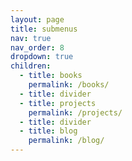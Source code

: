 ```yaml
---
layout: page
title: submenus
nav: true
nav_order: 8
dropdown: true
children:
  - title: books
    permalink: /books/
  - title: divider
  - title: projects
    permalink: /projects/
  - title: divider
  - title: blog
    permalink: /blog/
---
```

